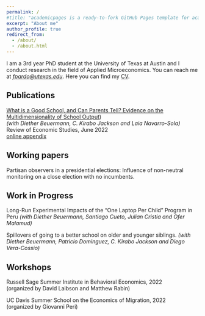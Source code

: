 ```yaml
---
permalink: /
#title: "academicpages is a ready-to-fork GitHub Pages template for academic personal websites"
excerpt: "About me"
author_profile: true
redirect_from: 
  - /about/
  - /about.html
---
```


I am a 3rd year PhD student at the University of Texas at Austin and I conduct research in the field of Applied Microeconomics. You can reach me at *fpardo@utexas.edu*. Here you can find my [CV](http://francisco-pardo-pajuelo.github.io/files/CV_Francisco_Pardo_Pajuelo.pdf).



Publications
------

[What is a Good School, and Can Parents Tell? Evidence on the Multidimensionality of School Output](http://francisco-pardo-pajuelo.github.io/files/beuermann_et_al_2022_What_is_a_good_school.pdf))  
*(with Diether Beuermann, C. Kirabo Jackson and Laia Navarro-Sola)*  
Review of Economic Studies, June 2022  
[online appendix](http://francisco-pardo-pajuelo.github.io/files/beuermann_et_al_2022_What_is_a_good_school_APPENDIX.pdf)

Working papers
------
Partisan observers in a presidential elections: Influence of non-neutral monitoring on a close election with no incumbents.

Work in Progress
------
Long-Run Experimental Impacts of the “One Laptop Per Child” Program in Peru 
*(with Diether Beuermann, Santiago Cueto, Julian Cristia and Ofer Malamud)*    

Spillovers of going to a better school on older and younger siblings.
*(with Diether Beuermann, Patricio Dominguez, C. Kirabo Jackson and Diego Vera-Cossio)*  

Workshops
------
Russell Sage Summer Institute in Behavioral Economics, 2022  
(organized by David Laibson and Matthew Rabin)  

UC Davis Summer School on the Economics of Migration, 2022  
(organized by Giovanni Peri)






